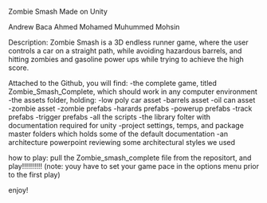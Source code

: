 Zombie Smash
Made on Unity

Andrew Baca
Ahmed Mohamed
Muhummed Mohsin

Description:  Zombie Smash is a 3D endless runner game, where the user controls a car on a straight path, while avoiding hazardous barrels, and hitting zombies and gasoline power ups while trying to achieve the high score.  

Attached to the Github, you will find:
-the complete game, titled Zombie_Smash_Complete, which should work in any computer environment
-the assets folder, holding:
    -low poly car asset
    -barrels asset
    -oil can asset
    -zombie asset
    -zombie prefabs
    -harards prefabs
    -powerup prefabs
    -track prefabs
    -trigger prefabs
    -all the scripts
-the library folter with documentation required for unity
-project settings, temps, and package master folders which holds some of the default documentation
-an architecture powerpoint reviewing some architectural styles we used

how to play:
pull the Zombie_smash_complete file from the repositort, and play!!!!!!!!!!
(note: youy have to set your game pace in the options menu prior to the first play)

enjoy!